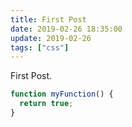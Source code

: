 ```yaml
---
title: First Post
date: 2019-02-26 18:35:00
update: 2019-02-26
tags: ["css"]
---
```


First Post.

``` js
function myFunction() {
  return true;
}
```
